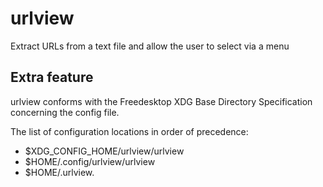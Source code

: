 # urlview

Extract URLs from a text file and allow the user to select via a menu

## Extra feature

urlview conforms with the Freedesktop XDG Base Directory Specification concerning the config file.

The list of configuration locations in order of precedence:
- $XDG_CONFIG_HOME/urlview/urlview
- $HOME/.config/urlview/urlview
- $HOME/.urlview.
